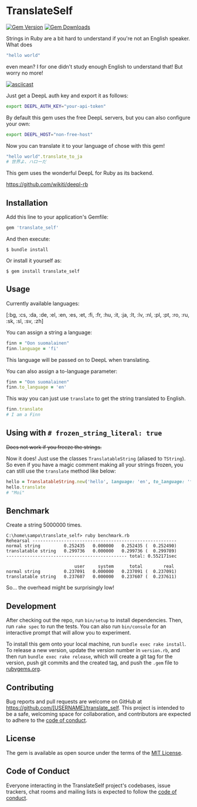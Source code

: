 # TranslateSelf

[![Gem Version](http://img.shields.io/gem/v/translate_self.svg)](https://rubygems.org/gems/translate_self)
[![Gem Downloads](https://img.shields.io/gem/dt/translate_self.svg)](https://rubygems.org/gems/translate_self)

Strings in Ruby are a bit hard to understand if you're not an English speaker. 
What does 
```ruby
"hello world"
```
even mean? I for one didn't study enough English to understand that!
But worry no more! 

[![asciicast](https://asciinema.org/a/TJU6H5iPopKrUwqwYnLUX3Y2o.svg)](https://asciinema.org/a/TJU6H5iPopKrUwqwYnLUX3Y2o)

Just get a DeepL auth key and export it as follows:

```sh
export DEEPL_AUTH_KEY="your-api-token"
```

By default this gem uses the free DeepL servers, but you can also configure your own:

```sh
export DEEPL_HOST="non-free-host"
```

Now you can translate it to your language of chose with this gem!
```ruby
"hello world".translate_to_ja
# 世界よ、ハローだ
```

This gem uses the wonderful DeepL for Ruby as its backend.

https://github.com/wikiti/deepl-rb


## Installation

Add this line to your application's Gemfile:

```ruby
gem 'translate_self'
```

And then execute:

    $ bundle install

Or install it yourself as:

    $ gem install translate_self

## Usage

Currently available languages:

[:bg, :cs, :da, :de, :el, :en, :es, :et, :fi, :fr, :hu, :it, :ja, :lt, :lv, :nl, :pl, :pt, :ro, :ru, :sk, :sl, :sv, :zh]

You can assign a string a language:

```ruby
finn = "Oon suomalainen"
finn.language = 'fi'
```

This language will be passed on to DeepL when translating. 

You can also assign a to-language parameter:

```ruby
finn = "Oon suomalainen"
finn.to_language = 'en'
```

This way you can just use `translate` to get the string translated to English. 

```ruby
finn.translate
# I am a Finn
```

## Using with `# frozen_string_literal: true`

~~Does not work if you freeze the strings.~~ 

Now it does! 
Just use the classes `TranslatableString` (aliased to `TString`). 
So even if you have a magic comment making all your strings frozen, 
you can still use the `translate` method like below:

```ruby
hello = TranslatableString.new('hello', language: 'en', to_language: 'fi')
hello.translate
# "Moi"
```

## Benchmark

Create a string 5000000 times. 

```shell
C:\home\sampo\translate_self> ruby benchmark.rb
Rehearsal -------------------------------------------------------
normal string         0.252435   0.000000   0.252435 (  0.252490)
translatable string   0.299736   0.000000   0.299736 (  0.299789)
---------------------------------------------- total: 0.552171sec

                          user     system      total        real
normal string         0.237091   0.000000   0.237091 (  0.237091)
translatable string   0.237607   0.000000   0.237607 (  0.237611)
```
So... the overhead might be surprisingly low!

## Development

After checking out the repo, run `bin/setup` to install dependencies. Then, run `rake spec` to run the tests. You can also run `bin/console` for an interactive prompt that will allow you to experiment.

To install this gem onto your local machine, run `bundle exec rake install`. To release a new version, update the version number in `version.rb`, and then run `bundle exec rake release`, which will create a git tag for the version, push git commits and the created tag, and push the `.gem` file to [rubygems.org](https://rubygems.org).

## Contributing

Bug reports and pull requests are welcome on GitHub at https://github.com/[USERNAME]/translate_self. This project is intended to be a safe, welcoming space for collaboration, and contributors are expected to adhere to the [code of conduct](https://github.com/[USERNAME]/translate_self/blob/master/CODE_OF_CONDUCT.md).

## License

The gem is available as open source under the terms of the [MIT License](https://opensource.org/licenses/MIT).

## Code of Conduct

Everyone interacting in the TranslateSelf project's codebases, issue trackers, chat rooms and mailing lists is expected to follow the [code of conduct](https://github.com/[USERNAME]/translate_self/blob/master/CODE_OF_CONDUCT.md).
